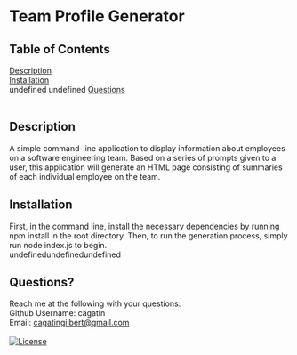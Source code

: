 # Team Profile Generator

## Table of Contents
[Description](#description) <br />
[Installation](#installation) <br />
undefined
undefined
[Questions](#questions) <br />
<br />

## Description
A simple command-line application to display information about employees on a software engineering team. Based on a series of prompts given to a user, this application will generate an HTML page consisting of summaries of each individual employee on the team. <br />

## Installation
First, in the command line, install the necessary dependencies by running npm install in the root directory. Then, to run the generation process, simply run node index.js to begin. <br/>
undefinedundefinedundefined
## Questions? 
Reach me at the following with your questions: <br/>
Github Username: cagatin <br/>
Email:  cagatingilbert@gmail.com <br/>
<br/>
[![License](https://img.shields.io/badge/License-MIT-yellow.svg)](https://opensource.org/licenses/MIT)
